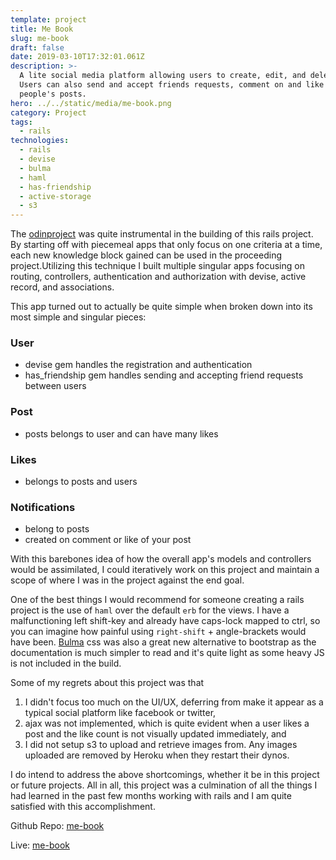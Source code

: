 ```yaml
---
template: project
title: Me Book
slug: me-book
draft: false
date: 2019-03-10T17:32:01.061Z
description: >-
  A lite social media platform allowing users to create, edit, and delete posts.
  Users can also send and accept friends requests, comment on and like other
  people's posts.
hero: ../../static/media/me-book.png
category: Project
tags:
  - rails
technologies:
  - rails
  - devise
  - bulma
  - haml
  - has-friendship
  - active-storage
  - s3
---
```


The [odinproject](https://www.theodinproject.com/) was quite instrumental in the building of this rails project. By starting off with piecemeal apps that only focus on one criteria at a time, each new knowledge block gained can be used in the proceeding project.Utilizing this technique I built multiple singular apps focusing on routing, controllers, authentication and authorization with devise, active record, and associations.

This app turned out to actually be quite simple when broken down into its most simple and singular pieces:

### User

- devise gem handles the registration and authentication
- has_friendship gem handles sending and accepting friend requests between users

### Post

- posts belongs to user and can have many likes

### Likes

- belongs to posts and users

### Notifications

- belong to posts
- created on comment or like of your post

With this barebones idea of how the overall app's models and controllers would be assimilated, I could iteratively work on this project and maintain a scope of where I was in the project against the end goal.

One of the best things I would recommend for someone creating a rails project is the use of `haml` over the default `erb` for the views. I have a malfunctioning left shift-key and already have caps-lock mapped to ctrl, so you can imagine how painful using `right-shift` + angle-brackets would have been. [Bulma](https://bulma.io/) css was also a great new alternative to bootstrap as the documentation is much simpler to read and it's quite light as some heavy JS is not included in the build.

Some of my regrets about this project was that

1. I didn't focus too much on the UI/UX, deferring from make it appear as a typical social platform like facebook or twitter,
2. ajax was not implemented, which is quite evident when a user likes a post and the like count is not visually updated immediately, and
3. I did not setup s3 to upload and retrieve images from. Any images uploaded are removed by Heroku when they restart their dynos.

I do intend to address the above shortcomings, whether it be in this project or future projects. All in all, this project was a culmination of all the things I had learned in the past few months working with rails and I am quite satisfied with this accomplishment.

Github Repo: [me-book](https://github.com/cdrani/me-book)

Live: [me-book](https://me-book.herokuapp.com)
